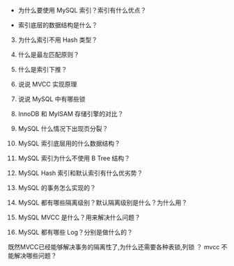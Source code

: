 - 为什么要使用 MySQL 索引？索引有什么优点？

- 索引底层的数据结构是什么？

3. 为什么索引不用 Hash 类型？
4. 什么是最左匹配原则？
5. 什么是索引下推？
6. 说说 MVCC 实现原理
7. 说说 MySQL 中有哪些锁



1. InnoDB 和 MyISAM 存储引擎的对比？
2. MySQL 什么情况下出现页分裂？
3. MySQL 索引底层用的什么数据结构？
4. MySQL 索引为什么不使用 B Tree 结构？
5. MySQL Hash 索引和默认索引有什么优劣势？
6. MySQL 的事务怎么实现的？



1. MySQL 都有哪些隔离级别？默认隔离级别是什么？为什么用？
2. MySQL MVCC 是什么？用来解决什么问题？
3. MySQL 都有哪些 Log？分别是做什么的？



既然MVCC已经能够解决事务的隔离性了,为什么还需要各种表锁,列锁 ？ mvcc 不能解决哪些问题？

